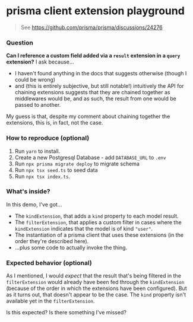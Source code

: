# prisma client extension playground

> See https://github.com/prisma/prisma/discussions/24276

### Question

**Can I reference a custom field added via a `result` extension in a `query` extension?** I ask because...

- I haven't found anything in the docs that suggests otherwise (though I could be wrong)
- and (this is entirely subjective, but still notable!) intuitively the API for chaining extensions suggests that they are chained together as middlewares would be, and as such, the result from one would be passed to another.

My guess is that, despite my comment about chaining together the extensions, this is, in fact, not the case.

### How to reproduce (optional)

1. Run `yarn` to install.
2. Create a new Postgresql Database - add `DATABASE_URL` to `.env`
3. Run `npx prisma migrate deploy` to migrate schema
4. Run `npx tsx seed.ts` to seed data
5. Run `npx tsx index.ts`.

### What's inside?

In this demo, I've got...

- The `kindExtension`, that adds a `kind` property to each model result.
- The `filterExtension`, that applies a custom filter in cases where the `kindExtension` indicates that the model is of kind `"user"`.
- The instantiation of a prisma client that uses these extensions (in the order they're described here).
- ...plus some code to actually invoke the thing.

### Expected behavior (optional)

As I mentioned, I would _expect_ that the result that's being filtered in the `filterExtension` would already have been fed through the `kindExtension` (because of the order in which the extensions have been configured). But as it turns out, that doesn't appear to be the case. The `kind` property isn't available yet in the `filterExtension`.

Is this expected? Is there something I've missed?
